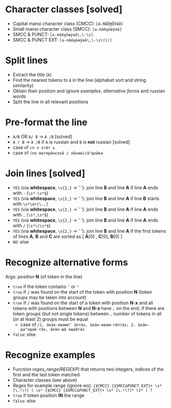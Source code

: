 # Character classes [solved]
- Capital mansi character class (CMCC): `[А-ЯӒЁӇӦӰӘӚ]`
- Small mansi character class (SMCC): `[а-яӓёӈӧөӱәӛ]`
- SMCC & PUNCT: `[а-яӓёӈӧөӱәӛ\,\-\s]`
- SMCC & PUNCT EXT: `[а-яӓёӈӧөӱәӛ\,\-\s\(\)]`

# Split lines
- Extract the title (`A`)
- Find the nearest tokens to `A` in the line (alphabet sort and string similarity)
- Obtain their position and ignore *examples*, *alternative forms* and russian words
- Split the line in all relevant positions

# Pre-format the line
- `A/B` OR `A/ B` -> `A /B` [solved]
- `A / B` -> `A /B` if `A` is russian and `B` is **not** russian [solved]
- case of `сп л отйт ь`
- case of `(по матерйнской / лйнии)/ӓ°щойкә`

# Join lines [solved]
- `YES` (via **whitespace**, `\s{2,}` -> ' '): join line **B** and line **A** if line **A** ends with `-` (`\s*-\s*$`)
- `YES` (via **whitespace**, `\s{2,}` -> ' '): join line **B** and line **A** if line **B** starts with `\s*\d+[\.,]`
- `YES` (via **whitespace**, `\s{2,}` -> ' '): join line **B** and line **A** if line **A** ends with `,` (`\s*,\s*$`)
- `YES` (via **whitespace**, `\s{2,}` -> ' '): join line **B** and line **A** if line **A** ends with `/` (`\s*\/\s*$`)
- `YES` (via **whitespace**, `\s{2,}` -> ' '): join line **B** and line **A** if the first tokens of lines **A**, **B** and **C** are sorted as [ **A**[0] , **C**[0], **B**[0] ]
- `NO`: else


# Recognize alternative forms
Args: *position* **N** (of token in the line)
- `true` if the token contains `’` or `°`
- `true` if `/` was found on the start of the token with position **N** (token groups may be taken into account)
- `true` if `/` was found on the start of a token with position **N**-**x** and all tokens with positions between **N** and **N**-**x** have `,` on the end; if there are token groups (but not single tokens) between `,` number of tokens in all (or at least 2) groups must be equal
  - case of `/1. ӓкӓк-өвәмл’ ӓптӓх,	ӓкӓн-өвәм-тӓптӓх; 2. ӓкӓн-ща°хщәй-тӓх, ӓкӓн-щӓ кщәйтӓх`
- `false`: else

# Recognize examples
- Function *regex_range(REGEXP)* that returns two integers, indices of the first and the last token matched.
- Character classes (see above)
- Regex for example range (ignore ws): `{$CMCC} {$SMCC&PUNCT_EXT}+ \s* [\.!\?] ( \s* {$CMCC} {$SMCC&PUNCT_EXT}+ \s* [\.!\?]* \s* ) ?`
- `true` if token position **IN** the range
- `false`: else
